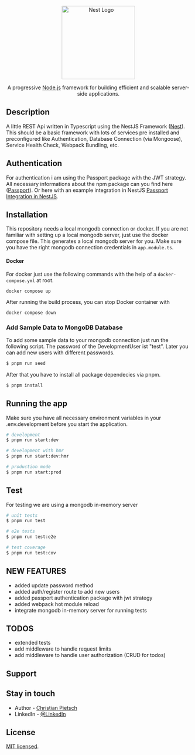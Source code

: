 <p align="center">
  <a href="http://nestjs.com/" target="blank"><img src="https://nestjs.com/img/logo-small.svg" width="200" alt="Nest Logo" /></a>
</p>

[circleci-image]: https://img.shields.io/circleci/build/github/nestjs/nest/master?token=abc123def456
[circleci-url]: https://circleci.com/gh/nestjs/nest

  <p align="center">A progressive <a href="http://nodejs.org" target="_blank">Node.js</a> framework for building efficient and scalable server-side applications.</p>

## Description

A little REST Api written in Typescript using the NestJS Framework ([Nest](https://github.com/nestjs/nest)).
This should be a basic framework with lots of services pre installed and preconfigured like Authentication, Database Connection (via Mongoose), Service Health Check, Webpack Bundling, etc.

## Authentication

For authentication i am using the Passport package with the JWT strategy. All necessary informations about the npm package can you find here ([Passport](https://github.com/jaredhanson/passport)). Or here with an example integration in NestJS [Passport Integration in NestJS](https://docs.nestjs.com/recipes/passport).

## Installation

This repository needs a local mongodb connection or docker. If you are not familiar with setting up a local mongodb server, just use the docker compose file. This generates a local mongodb server for you. Make sure you have the right mongodb connection credentials in `app.module.ts`.

#### Docker

For docker just use the following commands with the help of a `docker-compose.yml` at root.

`docker compose up`

After running the build process, you can stop Docker container with

`docker compose down`

### Add Sample Data to MongoDB Database

To add some sample data to your mongodb connection just run the following script.
The password of the DevelopmentUser ist "test". Later you can add new users with different passwords.

```bash
$ pnpm run seed
```

After that you have to install all package dependecies via pnpm.

```bash
$ pnpm install
```

## Running the app

Make sure you have all necessary environment variables in your .env.development before you start the application.

```bash
# development
$ pnpm run start:dev

# development with hmr
$ pnpm run start:dev:hmr

# production mode
$ pnpm run start:prod
```

## Test

For testing we are using a mongodb in-memory server

```bash
# unit tests
$ pnpm run test

# e2e tests
$ pnpm run test:e2e

# test coverage
$ pnpm run test:cov
```

## NEW FEATURES

- added update password method
- added auth/register route to add new users
- added passport authentication package with jwt strategy
- added webpack hot module reload
- integrate mongodb in-memory server for running tests

## TODOS

- extended tests
- add middleware to handle request limits
- add middleware to handle user authorization (CRUD for todos)

## Support

## Stay in touch

- Author - [Christian Pietsch](https://github.com/cpietsch82)
- LinkedIn - [@LinkedIn](https://www.linkedin.com/in/christian-pietsch-57247183/)

## License

[MIT licensed](LICENSE).
